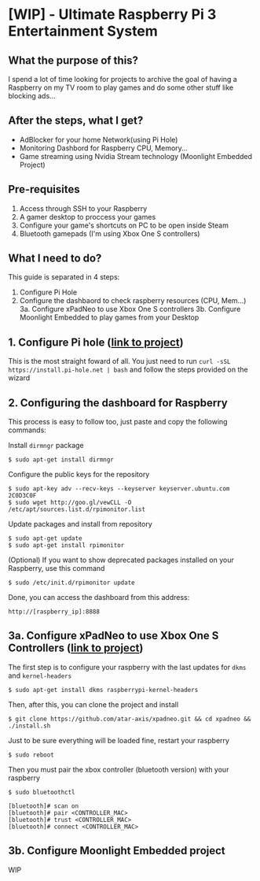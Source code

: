 # [WIP] - Ultimate Raspberry Pi 3 Entertainment System

## What the purpose of this?

I spend a lot of time looking for projects to archive the goal of having a Raspberry on my TV room to play games and do some other stuff like blocking ads...

## After the steps, what I get?

- AdBlocker for your home Network(using Pi Hole)
- Monitoring Dashbord for Raspberry CPU, Memory...
- Game streaming using Nvidia Stream technology (Moonlight Embedded Project)

## Pre-requisites

1. Access through SSH to your Raspberry
2. A gamer desktop to proccess your games
3. Configure your game's shortcuts on PC to be open inside Steam
4. Bluetooth gamepads (I'm using Xbox One S controllers)

## What I need to do?

This guide is separated in 4 steps:

1. Configure Pi Hole
2. Configure the dashbaord to check raspberry resources (CPU, Mem...)
3a. Configure xPadNeo to use Xbox One S controllers
3b. Configure Moonlight Embedded to play games from your Desktop

## 1. Configure Pi hole ([link to project](https://pi-hole.net/))

This is the most straight foward of all.
You just need to run `curl -sSL https://install.pi-hole.net | bash` and follow the steps provided on the wizard

## 2. Configuring the dashboard for Raspberry

This process is easy to follow too, just paste and copy the following commands:

Install `dirmngr` package

```
$ sudo apt-get install dirmngr
```

Configure the public keys for the repository

```
$ sudo apt-key adv --recv-keys --keyserver keyserver.ubuntu.com 2C0D3C0F
$ sudo wget http://goo.gl/vewCLL -O /etc/apt/sources.list.d/rpimonitor.list
```

Update packages and install from repository

```
$ sudo apt-get update
$ sudo apt-get install rpimonitor
```

(Optional) If you want to show deprecated packages installed on your Raspberry, use this command

```
$ sudo /etc/init.d/rpimonitor update
```

Done, you can access the dashboard from this address:

```
http://[raspberry_ip]:8888
```

## 3a. Configure xPadNeo to use Xbox One S Controllers  ([link to project](https://github.com/atar-axis/xpadneo))

The first step is to configure your raspberry with the last updates for `dkms` and `kernel-headers`

```
$ sudo apt-get install dkms raspberrypi-kernel-headers
```

Then, after this, you can clone the project and install

```
$ git clone https://github.com/atar-axis/xpadneo.git && cd xpadneo && ./install.sh
```

Just to be sure everything will be loaded fine, restart your raspberry

```
$ sudo reboot
```

Then you must pair the xbox controller (bluetooth version) with your raspberry

```
$ sudo bluetoothctl

[bluetooth]# scan on
[bluetooth]# pair <CONTROLLER_MAC>
[bluetooth]# trust <CONTROLLER_MAC>
[bluetooth]# connect <CONTROLLER_MAC>
```
## 3b. Configure Moonlight Embedded project

WIP
